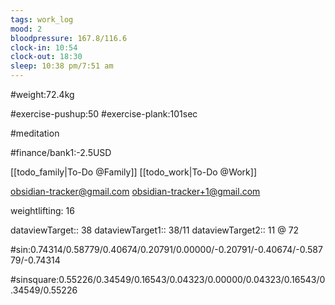 ```yaml
---
tags: work_log
mood: 2
bloodpressure: 167.8/116.6
clock-in: 10:54
clock-out: 18:30
sleep: 10:38 pm/7:51 am
---
```


#weight:72.4kg

#exercise-pushup:50
#exercise-plank:101sec

#meditation



#finance/bank1:-2.5USD

[[todo_family|To-Do @Family]]
[[todo_work|To-Do @Work]]

obsidian-tracker@gmail.com
obsidian-tracker+1@gmail.com

weightlifting: 16

dataviewTarget:: 38
dataviewTarget1:: 38/11
dataviewTarget2:: 11 @ 72

#sin:0.74314/0.58779/0.40674/0.20791/0.00000/-0.20791/-0.40674/-0.58779/-0.74314

#sinsquare:0.55226/0.34549/0.16543/0.04323/0.00000/0.04323/0.16543/0.34549/0.55226

